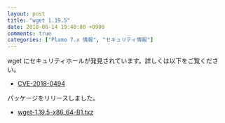 ```yaml
---
layout: post
title: "wget 1.19.5"
date: 2018-06-14 19:40:00 +0900
comments: true
categories: ["Plamo 7.x 情報", "セキュリティ情報"]
---
```

wget にセキュリティホールが発見されています。詳しくは以下をご覧ください。

* [CVE-2018-0494](http://openwall.com/lists/oss-security/2018/05/06/1)

パッケージをリリースしました。

* [wget-1.19.5-x86_64-B1.txz](https://repository.plamolinux.org/pub/linux/Plamo/Plamo-7.x/x86_64/plamo/01_minimum/network.txz/wget-1.19.5-x86_64-B1.txz)
